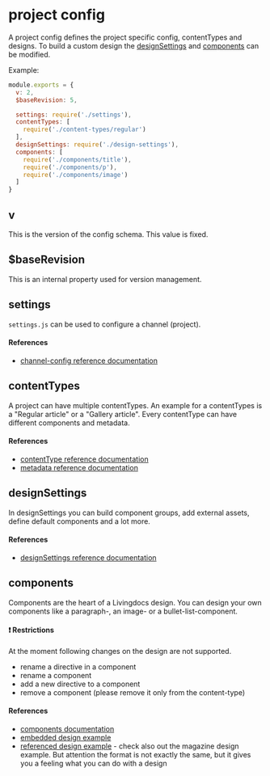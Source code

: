 # project config

A project config defines the project specific config, contentTypes and designs. To build a custom design the [designSettings](#designSettings) and [components](#components) can be modified.

Example:
```js
module.exports = {
  v: 2,
  $baseRevision: 5,

  settings: require('./settings'),
  contentTypes: [
    require('./content-types/regular')
  ],
  designSettings: require('./design-settings'),
  components: [
    require('./components/title'),
    require('./components/p'),
    require('./components/image')
  ]
}
```

## v

This is the version of the config schema. This value is fixed.

## $baseRevision

This is an internal property used for version management.



## settings

`settings.js` can be used to configure a channel (project). 

#### References
- [channel-config reference documentation](../reference-docs/server-configuration/channel-config.md)



## contentTypes

A project can have multiple contentTypes. An example for a contentTypes is a "Regular article" or a "Gallery article". Every contentType can have different components and metadata.

#### References
- [contentType reference documentation](../reference-docs/server-configuration/content-type-config.md)
- [metadata reference documentation](../reference-docs/editor-configuration/metadata.md)



## designSettings

In designSettings you can build component groups, add external assets, define default components and a lot more.

#### References
- [designSettings reference documentation](./design_settings_config.md)



## components

Components are the heart of a Livingdocs design. You can design your own components like a paragraph-, an image- or a bullet-list-component.

#### :exclamation: Restrictions
At the moment following changes on the design are not supported.
- rename a directive in a component
- rename a component
- add a new directive to a component
- remove a component (please remove it only from the content-type)

#### References
- [components documentation](./design_component_settings.md)
- [embedded design example](./design_example.md)
- [referenced design example](https://github.com/livingdocsIO/magazine-example) - check also out the magazine design example. But attention the format is not exactly the same, but it gives you a feeling what you can do with a design
